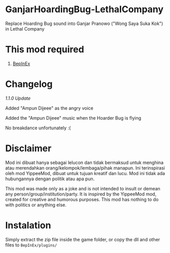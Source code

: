 # GanjarHoardingBug-LethalCompany
Replace Hoarding Bug sound into Ganjar Pranowo ("Wong Saya Suka Kok") in Lethal Company

# This mod required
1. [BepInEx](https://github.com/BepInEx/BepInEx)

# Changelog
*1.1.0 Update*
  

Added "Ampun Dijeee" as the angry voice

Added the "Ampun Dijeee" music when the Hoarder Bug is flying 

No breakdance unfortunately :(


# Disclaimer
Mod ini dibuat hanya sebagai lelucon dan tidak bermaksud untuk menghina atau merendahkan orang/kelompok/lembaga/pihak manapun. Ini terinspirasi oleh mod YippeeMod, dibuat untuk tujuan kreatif dan lucu. Mod ini tidak ada hubungannya dengan politik atau apa pun.

This mod was made only as a joke and is not intended to insult or demean any person/group/institution/party. It is inspired by the YippeeMod mod, created for creative and humorous purposes. This mod has nothing to do with politics or anything else.

# Instalation
Simply extract the zip file inside the game folder, or copy the dll and other files to ```BepInEx/plugins/```
